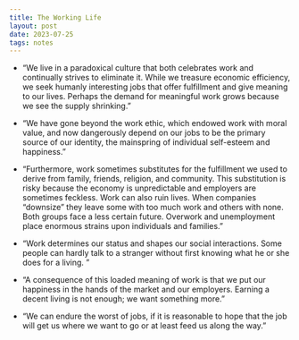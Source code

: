 ```yaml
---
title: The Working Life
layout: post
date: 2023-07-25
tags: notes
---
```

<ul><li><p class="body"><span>“We live in a paradoxical culture that both celebrates work and continually strives to eliminate it. While we treasure economic efficiency, we seek humanly interesting jobs that offer fulfillment and give meaning to our lives. Perhaps the demand for meaningful work grows because we see the supply shrinking.”</span></p></li><li><p class="body"><span>“We have gone beyond the work ethic, which endowed work with moral value, and now dangerously depend on our jobs to be the primary source of our identity, the mainspring of individual self-esteem and happiness.”</span></p></li><li><p class="body"><span>“Furthermore, work sometimes substitutes for the fulfillment we used to derive from family, friends, religion, and community. This substitution is risky because the economy is unpredictable and employers are sometimes feckless. Work can also ruin lives. When companies “downsize” they leave some with too much work and others with none. Both groups face a less certain future. Overwork and unemployment place enormous strains upon individuals and families.”</span></p></li><li><p class="body"><span>“Work determines our status and shapes our social interactions. Some people can hardly talk to a stranger without first knowing what he or she does for a living. ”</span></p></li><li><p class="body"><span>“A consequence of this loaded meaning of work is that we put our happiness in the hands of the market and our employers. Earning a decent living is not enough; we want something more.”</span></p></li><li><p class="body"><span>“We can endure the worst of jobs, if it is reasonable to hope that the job will get us where we want to go or at least feed us along the way.”</span></p></li></ul>